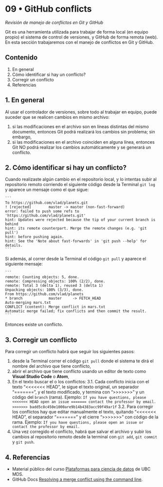 # 09 • GitHub conflicts
*Revisión de manejo de conflictos en Git y GitHub*

Git es una herramienta utilizada para trabajar de forma local (en equipo propio) el sistema de control de versiones, y GitHub de forma remota (web). En esta sección trabajaremos con el manejo de conflictos en Git y GitHub.

## Contenido
1. En general
2. Cómo identificar si hay un conflicto?
3. Corregir un conflicto
4. Referencias

## 1. En general
Al usar el controlador de versiones, sobre todo al trabajar en equipo, puede suceder que se realicen cambios en mismo archivo:
1. si las modificaciones en el archivo son en líneas distintas del mismo documento, entonces Git podrá realizará los cambios sin problema; sin embargo,
2. si las modificaciones en el archivo coinciden en alguna línea, entonces Git NO podrá realizar los cambios automáticamente y se generará un conflicto.

## 2. Cómo identificar si hay un conflicto?
Cuando realizaste algún cambio en el repositorio local, y lo intentas subir al repositorio remoto corriendo el siguiente código desde la Terminal `git log` y aparece un mensaje como el que sigue:

    ```
    To https://github.com/vlad/planets.git
    ! [rejected]        master -> master (non-fast-forward)
    error: failed to push some refs to 'https://github.com/vlad/planets.git'
    hint: Updates were rejected because the tip of your current branch is behind
    hint: its remote counterpart. Merge the remote changes (e.g. 'git pull')
    hint: before pushing again.
    hint: See the 'Note about fast-forwards' in 'git push --help' for details.
    ```

Si además, al correr desde la Terminal el código `git pull` y aparece el siguiente mensaje:

    ```
    remote: Counting objects: 5, done.
    remote: Compressing objects: 100% (2/2), done.
    remote: Total 3 (delta 1), reused 3 (delta 1)
    Unpacking objects: 100% (3/3), done.
    From https://github.com/vlad/planets
    * branch            master     -> FETCH_HEAD
    Auto-merging mars.txt
    CONFLICT (content): Merge conflict in mars.txt
    Automatic merge failed; fix conflicts and then commit the result.
    ```

Entonces existe un conflicto.

## 3. Corregir un conflicto
Para corregir un conflicto habrá que seguir los siguientes pasos:
1. desde la Terminal correr el código `git pull` donde el sistema te dirá el nombre del archivo que tiene conflicto,
2. abrir el archivo que tiene conflicto usando un editor de texto como **Visual Studio Code** o **Atom**,
3. En el texto buscar el o los conflictos:
    3.1. Cada conflicto inicia con el texto “<<<<<<< HEAD”, le sigue el texto original, un separador “=======”, y el texto modificado, y termina con “>>>>>>>” y un código del `branch` (rama).
    Ejemplo:
        ```
        If you have questions, please
        <<<<<<< HEAD
        open an issue
        =======
        contact the professor by email.
        >>>>>>> badd5c8c450e1000are9b14b4383acc99f49ar1f
        ```
    3.2. Para corregir los conflictos hay que editar manualmente el texto, quitando “<<<<<<< HEAD”, el separador “=======” y el cierre “>>>>>>>” con código de la rama. Ejemplo:
        ```
        If you have questions, please open an issue or 
        contact the professor by email.
        ```
4. Una vez corregido el conflicto, habrá que salvar el archivo y subir los cambios al repositorio remoto desde la terminal con `git add`, `git commit` y `git push`.

## 4. Referencias
- Material público del curso [Plataformas para ciencia de datos](https://github.com/UBC-MDS/DSCI_521_platforms-dsci) de UBC MDS.
- GitHub Docs [Resolving a merge conflict using the command line](https://docs.github.com/en/pull-requests/collaborating-with-pull-requests/addressing-merge-conflicts/resolving-a-merge-conflict-using-the-command-line).
